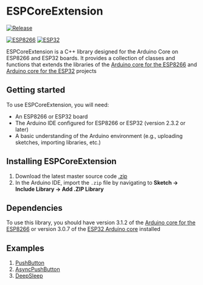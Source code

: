 # ESPCoreExtension

<a name="release"></a>
[![Release](https://img.shields.io/github/v/release/gerald-guiony/ESPCoreExtension?include_prereleases)](#release)

[![ESP8266](https://img.shields.io/badge/ESP-8266-000000.svg?longCache=true&style=flat&colorA=CC101F)](https://www.espressif.com/en/products/socs/esp8266)
[![ESP32](https://img.shields.io/badge/ESP-32-000000.svg?longCache=true&style=flat&colorA=CC101F)](https://www.espressif.com/en/products/socs/esp32)

ESPCoreExtension is a C++ library designed for the Arduino Core on ESP8266 and ESP32 boards.
It provides a collection of classes and functions that extends the libraries of the [Arduino core for the ESP8266](https://github.com/esp8266/Arduino) and [Arduino core for the ESP32](https://github.com/espressif/arduino-esp32) projects

## Getting started

To use ESPCoreExtension, you will need:

* An ESP8266 or ESP32 board
* The Arduino IDE configured for ESP8266 or ESP32 (version 2.3.2 or later)
* A basic understanding of the Arduino environment (e.g., uploading sketches, importing libraries, etc.)

## Installing ESPCoreExtension

1. Download the latest master source code [.zip](https://github.com/gerald-guiony/ESPCoreExtension/archive/master.zip)
2. In the Arduino IDE, import the `.zip` file by navigating to **Sketch → Include Library → Add .ZIP Library**

## Dependencies

To use this library, you should have version 3.1.2 of the [Arduino core for the ESP8266](https://github.com/esp8266/Arduino) or version 3.0.7 of the [ESP32 Arduino core](https://github.com/espressif/arduino-esp32) installed

## Examples

1. [PushButton](https://github.com/gerald-guiony/ESPCoreExtension/blob/master/examples/PushButton/PushButton.ino)
2. [AsyncPushButton](https://github.com/gerald-guiony/ESPCoreExtension/blob/master/examples/AsyncPushButton/AsyncPushButton.ino)
3. [DeepSleep](https://github.com/gerald-guiony/ESPCoreExtension/blob/master/examples/DeepSleep/DeepSleep.ino)

